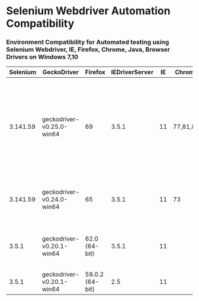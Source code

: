 # Selenium Webdriver Automation Compatibility
### Environment Compatibility for Automated testing using Selenium Webdriver, IE, Firefox, Chrome, Java, Browser Drivers on Windows 7,10 ###

| Selenium | GeckoDriver | Firefox | IEDriverServer | IE | ChromeDriver | Chrome | OS | Comments |
| --- | --- | --- | --- | --- | --- | --- | --- | --- |
| 3.141.59 | geckodriver-v0.25.0-win64	| 69	| 3.5.1 |	11	| 77,81,83,85,86 | 77,81,83,85,86 | Win10 | ChromeDriver & Crome Browser version must be same, Overall the version is compatible but some webdriver command dont work in IE11 |
| 3.141.59 | geckodriver-v0.24.0-win64	| 65	| 3.5.1 |	11	| 73 | 73 | Win7 | Compatible but some webdriver command dont work in IE11 |
| 3.5.1 |	geckodriver-v0.20.1-win64 |	62.0 (64-bit) |	3.5.1 |	11 |  |  | Win7 |	Compatible but some webdriver command dont work in IE11 |
|	3.5.1	|	geckodriver-v0.20.1-win64	|	59.0.2 (64-bit)	|	2.5	|	11 |  |  | Win7 |	Compatible |	  


